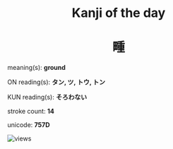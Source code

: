 <h1 align="center">Kanji of the day</h1>
<h1 align="center">畽</h1>
<p align="left">meaning(s): <b>ground</b></p>
<p align="left">ON reading(s): <b>タン, ツ, トウ, トン</b></p>
<p align="left">KUN reading(s): <b>そろわない</b></p>
<p align="left">stroke count: <b>14</b></p>
<p align="left">unicode: <b>757D</b></p>
<p align="left"><img src="https://komarev.com/ghpvc/?username=tristanwagner-kanjioftheday&label=Views&color=0e75b6&style=flat" alt="views"/></p>
